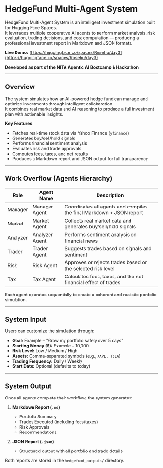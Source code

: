 # HedgeFund Multi-Agent System

HedgeFund Multi-Agent System is an intelligent investment simulation built for Hugging Face Spaces.  
It leverages multiple cooperative AI agents to perform market analysis, risk evaluation, trading decisions, and cost computation — producing a professional investment report in Markdown and JSON formats.

**Live Demo:** [https://huggingface.co/spaces/Rosehu/day3](https://huggingface.co/spaces/Rosehu/day3)

**Developed as part of the NITA Agentic AI Bootcamp & Hackathon**

---

## Overview

The system simulates how an AI-powered hedge fund can manage and optimize investments through intelligent collaboration.  
It combines real market data and AI reasoning to produce a full investment plan with actionable insights.

**Key Features:**
- Fetches real-time stock data via Yahoo Finance (`yfinance`)
- Generates buy/sell/hold signals
- Performs financial sentiment analysis
- Evaluates risk and trade approvals
- Computes fees, taxes, and net results
- Produces a Markdown report and JSON output for full transparency

---

## Work Overflow (Agents Hierarchy)

| Role | Agent Name | Description |
|------|-------------|--------------|
| Manager | Manager Agent | Coordinates all agents and compiles the final Markdown + JSON report |
| Market | Market Agent | Collects real market data and generates buy/sell/hold signals |
| Analyzer | Analyzer Agent | Performs sentiment analysis on financial news |
| Trader | Trader Agent | Suggests trades based on signals and sentiment |
| Risk | Risk Agent | Approves or rejects trades based on the selected risk level |
| Tax | Tax Agent | Calculates fees, taxes, and the net financial effect of trades |

Each agent operates sequentially to create a coherent and realistic portfolio simulation.

---

## System Input

Users can customize the simulation through:

- **Goal:** Example – "Grow my portfolio safely over 5 days"
- **Starting Money ($):** Example – 10,000
- **Risk Level:** Low / Medium / High
- **Assets:** Comma-separated symbols (e.g., `AAPL, TSLA`)
- **Trading Frequency:** Daily / Weekly
- **Start Date:** Optional (defaults to today)

---

## System Output

Once all agents complete their workflow, the system generates:

1. **Markdown Report (`.md`)**
   - Portfolio Summary
   - Trades Executed (including fees/taxes)
   - Risk Approvals
   - Recommendations

2. **JSON Report (`.json`)**
   - Structured output with all portfolio and trade details

Both reports are stored in the `hedgefund_outputs/` directory.

